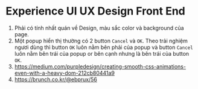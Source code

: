 # Experience UI UX Design Front End

1. Phải có tính nhất quán về Design, màu sắc color và background của page.
1. Một popup hiển thị thường có 2 button ``` Cancel ```  và ``` OK ```. Theo trải nghiệm ngươi dùng thì button ``` OK ``` luôn nằm bên phải của popup và button ``` Cancel ``` luôn nằm bên trái của popup  or bên cạnh nhưng là bên trái của button ``` OK ```. 
1. https://medium.com/purpledesign/creating-smooth-css-animations-even-with-a-heavy-dom-212cb80441a9
1. https://brunch.co.kr/@ebprux/56
